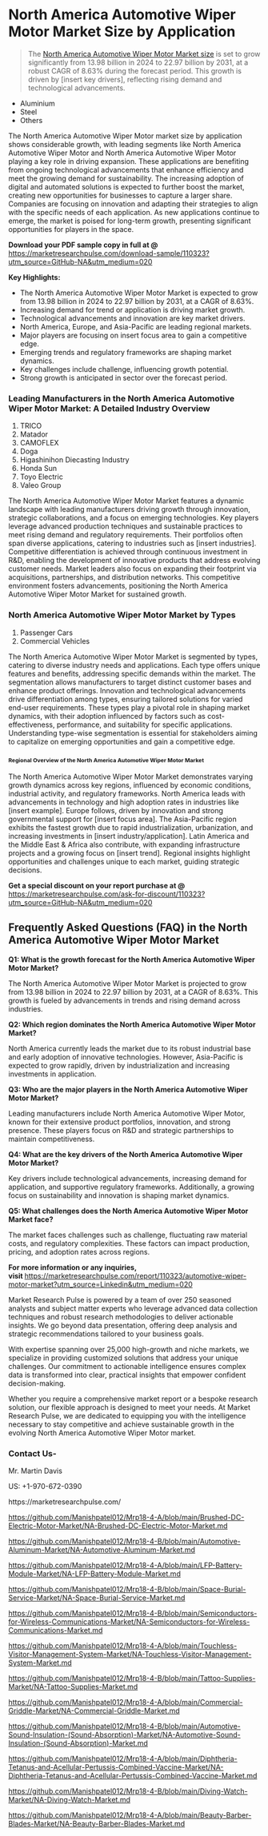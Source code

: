 <h1>North America Automotive Wiper Motor Market&nbsp;Size by Application</h1><blockquote><p>The <a href="https://marketresearchpulse.com/download-sample/110323?utm_source=GitHub-NA&amp;utm_medium=020">North America Automotive Wiper Motor Market size</a> is set to grow significantly from 13.98 billion in 2024 to 22.97 billion by 2031, at a robust CAGR of 8.63% during the forecast period. This growth is driven by [insert key drivers], reflecting rising demand and technological advancements.</p></blockquote><ul><li>Aluminium <li> Steel <li> Others</li></ul><p>The North America Automotive Wiper Motor market size by application shows considerable growth, with leading segments like North America Automotive Wiper Motor and North America Automotive Wiper Motor playing a key role in driving expansion. These applications are benefiting from ongoing technological advancements that enhance efficiency and meet the growing demand for sustainability. The increasing adoption of digital and automated solutions is expected to further boost the market, creating new opportunities for businesses to capture a larger share. Companies are focusing on innovation and adapting their strategies to align with the specific needs of each application. As new applications continue to emerge, the market is poised for long-term growth, presenting significant opportunities for players in the space.</p><p><strong>Download your PDF sample copy in full at @ </strong><a href="https://marketresearchpulse.com/download-sample/110323?utm_source=GitHub-NA&amp;utm_medium=020">https://marketresearchpulse.com/download-sample/110323?utm_source=GitHub-NA&amp;utm_medium=020</a></p><p><strong>Key Highlights: </strong></p><ul><li>The North America Automotive Wiper Motor Market is expected to grow from 13.98 billion in 2024 to 22.97 billion by 2031, at a CAGR of 8.63%.</li><li>Increasing demand for trend or application is driving market growth.</li><li>Technological advancements and innovation are key market drivers.</li><li>North America, Europe, and Asia-Pacific are leading regional markets.</li><li>Major players are focusing on insert focus area to gain a competitive edge.</li><li>Emerging trends and regulatory frameworks are shaping market dynamics.</li><li>Key challenges include challenge, influencing growth potential.</li><li>Strong growth is anticipated in sector over the forecast period.</li></ul><h3>Leading Manufacturers in the North America Automotive Wiper Motor Market: A Detailed Industry Overview</h3><ol><li>TRICO</li><li>Matador</li><li>CAMOFLEX</li><li>Doga</li><li>Higashinihon Diecasting Industry</li><li>Honda Sun</li><li>Toyo Electric</li><li>Valeo Group</li></ol><div class="flex max-w-full flex-col flex-grow"><div class="min-h-8 text-message flex w-full flex-col items-end gap-2 whitespace-normal break-words [.text-message+&amp;]:mt-5" dir="auto" data-message-author-role="assistant" data-message-id="fd8432e4-4910-450d-b182-61b7bfb0a01f" data-message-model-slug="gpt-4o"><div class="flex w-full flex-col gap-1 empty:hidden first:pt-[3px]"><div class="markdown prose w-full break-words dark:prose-invert light"><p>The North America Automotive Wiper Motor Market features a dynamic landscape with leading manufacturers driving growth through innovation, strategic collaborations, and a focus on emerging technologies. Key players leverage advanced production techniques and sustainable practices to meet rising demand and regulatory requirements. Their portfolios often span diverse applications, catering to industries such as [insert industries]. Competitive differentiation is achieved through continuous investment in R&amp;D, enabling the development of innovative products that address evolving customer needs. Market leaders also focus on expanding their footprint via acquisitions, partnerships, and distribution networks. This competitive environment fosters advancements, positioning the North America Automotive Wiper Motor Market for sustained growth.</p></div></div></div></div><h3>North America Automotive Wiper Motor Market by Types</h3><ol><li>Passenger Cars <li> Commercial Vehicles</li></ol><div class="flex max-w-full flex-col flex-grow"><div class="min-h-8 text-message flex w-full flex-col items-end gap-2 whitespace-normal break-words [.text-message+&amp;]:mt-5" dir="auto" data-message-author-role="assistant" data-message-id="084470be-0bb7-4664-bddf-5156b4f41249" data-message-model-slug="gpt-4o-mini"><div class="flex w-full flex-col gap-1 empty:hidden first:pt-[3px]"><div class="markdown prose w-full break-words dark:prose-invert light"><p>The North America Automotive Wiper Motor Market is segmented by types, catering to diverse industry needs and applications. Each type offers unique features and benefits, addressing specific demands within the market. The segmentation allows manufacturers to target distinct customer bases and enhance product offerings. Innovation and technological advancements drive differentiation among types, ensuring tailored solutions for varied end-user requirements. These types play a pivotal role in shaping market dynamics, with their adoption influenced by factors such as cost-effectiveness, performance, and suitability for specific applications. Understanding type-wise segmentation is essential for stakeholders aiming to capitalize on emerging opportunities and gain a competitive edge.</p></div></div></div></div><h3><span style="font-size: 11px;">Regional Overview of the North America Automotive Wiper Motor Market</span></h3><div class="flex max-w-full flex-col flex-grow"><div class="min-h-8 text-message flex w-full flex-col items-end gap-2 whitespace-normal break-words [.text-message+&amp;]:mt-5" dir="auto" data-message-author-role="assistant" data-message-id="e9038762-ce64-4e30-91c9-9bd413514231" data-message-model-slug="gpt-4o-mini"><div class="flex w-full flex-col gap-1 empty:hidden first:pt-[3px]"><div class="markdown prose w-full break-words dark:prose-invert light"><p>The North America Automotive Wiper Motor Market demonstrates varying growth dynamics across key regions, influenced by economic conditions, industrial activity, and regulatory frameworks. North America leads with advancements in technology and high adoption rates in industries like [insert example]. Europe follows, driven by innovation and strong governmental support for [insert focus area]. The Asia-Pacific region exhibits the fastest growth due to rapid industrialization, urbanization, and increasing investments in [insert industry/application]. Latin America and the Middle East &amp; Africa also contribute, with expanding infrastructure projects and a growing focus on [insert trend]. Regional insights highlight opportunities and challenges unique to each market, guiding strategic decisions.</p></div></div></div></div><p><strong>Get a special discount on your report purchase at @ </strong><a href="https://marketresearchpulse.com/ask-for-discount/110323?utm_source=GitHub-NA&amp;utm_medium=020">https://marketresearchpulse.com/ask-for-discount/110323?utm_source=GitHub-NA&amp;utm_medium=020</a></p><h2>Frequently Asked Questions (FAQ) in the North America Automotive Wiper Motor Market</h2><p><strong>Q1: What is the growth forecast for the North America Automotive Wiper Motor Market?</strong></p><p>The North America Automotive Wiper Motor Market is projected to grow from 13.98 billion in 2024 to 22.97 billion by 2031, at a CAGR of 8.63%. This growth is fueled by advancements in trends and rising demand across industries.</p><p><strong>Q2: Which region dominates the North America Automotive Wiper Motor Market?</strong></p><p>North America currently leads the market due to its robust industrial base and early adoption of innovative technologies. However, Asia-Pacific is expected to grow rapidly, driven by industrialization and increasing investments in application.</p><p><strong>Q3: Who are the major players in the North America Automotive Wiper Motor Market?</strong></p><p>Leading manufacturers include North America Automotive Wiper Motor, known for their extensive product portfolios, innovation, and strong presence. These players focus on R&amp;D and strategic partnerships to maintain competitiveness.</p><p><strong>Q4: What are the key drivers of the North America Automotive Wiper Motor Market?</strong></p><p>Key drivers include technological advancements, increasing demand for application, and supportive regulatory frameworks. Additionally, a growing focus on sustainability and innovation is shaping market dynamics.</p><p><strong>Q5: What challenges does the North America Automotive Wiper Motor Market face?</strong></p><p>The market faces challenges such as challenge, fluctuating raw material costs, and regulatory complexities. These factors can impact production, pricing, and adoption rates across regions.</p><p><strong>For more information or any inquiries, visit&nbsp;</strong><a href="https://marketresearchpulse.com/report/110323/automotive-wiper-motor-market?utm_source=Linkedin&utm_medium=020">https://marketresearchpulse.com/report/110323/automotive-wiper-motor-market?utm_source=Linkedin&utm_medium=020</a></p><p>Market Research Pulse is powered by a team of over 250 seasoned analysts and subject matter experts who leverage advanced data collection techniques and robust research methodologies to deliver actionable insights. We go beyond data presentation, offering deep analysis and strategic recommendations tailored to your business goals.</p><p>With expertise spanning over 25,000 high-growth and niche markets, we specialize in providing customized solutions that address your unique challenges. Our commitment to actionable intelligence ensures complex data is transformed into clear, practical insights that empower confident decision-making.</p><p>Whether you require a comprehensive market report or a bespoke research solution, our flexible approach is designed to meet your needs. At Market Research Pulse, we are dedicated to equipping you with the intelligence necessary to stay competitive and achieve sustainable growth in the evolving North America Automotive Wiper Motor market.</p><h3><strong>Contact Us-</strong></h3><p>Mr. Martin Davis</p><p>US: +1-970-672-0390</p><p>https://marketresearchpulse.com/</p><p><a href="https://github.com/Manishpatel012/Mrp18-4-A/blob/main/Brushed-DC-Electric-Motor-Market/NA-Brushed-DC-Electric-Motor-Market.md">https://github.com/Manishpatel012/Mrp18-4-A/blob/main/Brushed-DC-Electric-Motor-Market/NA-Brushed-DC-Electric-Motor-Market.md</a></p><p><a href="https://github.com/Manishpatel012/Mrp18-4-B/blob/main/Automotive-Aluminum-Market/NA-Automotive-Aluminum-Market.md">https://github.com/Manishpatel012/Mrp18-4-B/blob/main/Automotive-Aluminum-Market/NA-Automotive-Aluminum-Market.md</a></p><p><a href="https://github.com/Manishpatel012/Mrp18-4-A/blob/main/LFP-Battery-Module-Market/NA-LFP-Battery-Module-Market.md">https://github.com/Manishpatel012/Mrp18-4-A/blob/main/LFP-Battery-Module-Market/NA-LFP-Battery-Module-Market.md</a></p><p><a href="https://github.com/Manishpatel012/Mrp18-4-B/blob/main/Space-Burial-Service-Market/NA-Space-Burial-Service-Market.md">https://github.com/Manishpatel012/Mrp18-4-B/blob/main/Space-Burial-Service-Market/NA-Space-Burial-Service-Market.md</a></p><p><a href="https://github.com/Manishpatel012/Mrp18-4-B/blob/main/Semiconductors-for-Wireless-Communications-Market/NA-Semiconductors-for-Wireless-Communications-Market.md">https://github.com/Manishpatel012/Mrp18-4-B/blob/main/Semiconductors-for-Wireless-Communications-Market/NA-Semiconductors-for-Wireless-Communications-Market.md</a></p><p><a href="https://github.com/Manishpatel012/Mrp18-4-A/blob/main/Touchless-Visitor-Management-System-Market/NA-Touchless-Visitor-Management-System-Market.md">https://github.com/Manishpatel012/Mrp18-4-A/blob/main/Touchless-Visitor-Management-System-Market/NA-Touchless-Visitor-Management-System-Market.md</a></p><p><a href="https://github.com/Manishpatel012/Mrp18-4-B/blob/main/Tattoo-Supplies-Market/NA-Tattoo-Supplies-Market.md">https://github.com/Manishpatel012/Mrp18-4-B/blob/main/Tattoo-Supplies-Market/NA-Tattoo-Supplies-Market.md</a></p><p><a href="https://github.com/Manishpatel012/Mrp18-4-A/blob/main/Commercial-Griddle-Market/NA-Commercial-Griddle-Market.md">https://github.com/Manishpatel012/Mrp18-4-A/blob/main/Commercial-Griddle-Market/NA-Commercial-Griddle-Market.md</a></p><p><a href="https://github.com/Manishpatel012/Mrp18-4-B/blob/main/Automotive-Sound-Insulation-(Sound-Absorption)-Market/NA-Automotive-Sound-Insulation-(Sound-Absorption)-Market.md">https://github.com/Manishpatel012/Mrp18-4-B/blob/main/Automotive-Sound-Insulation-(Sound-Absorption)-Market/NA-Automotive-Sound-Insulation-(Sound-Absorption)-Market.md</a></p><p><a href="https://github.com/Manishpatel012/Mrp18-4-A/blob/main/Diphtheria-Tetanus-and-Acellular-Pertussis-Combined-Vaccine-Market/NA-Diphtheria-Tetanus-and-Acellular-Pertussis-Combined-Vaccine-Market.md">https://github.com/Manishpatel012/Mrp18-4-A/blob/main/Diphtheria-Tetanus-and-Acellular-Pertussis-Combined-Vaccine-Market/NA-Diphtheria-Tetanus-and-Acellular-Pertussis-Combined-Vaccine-Market.md</a></p><p><a href="https://github.com/Manishpatel012/Mrp18-4-B/blob/main/Diving-Watch-Market/NA-Diving-Watch-Market.md">https://github.com/Manishpatel012/Mrp18-4-B/blob/main/Diving-Watch-Market/NA-Diving-Watch-Market.md</a></p><p><a href="https://github.com/Manishpatel012/Mrp18-4-A/blob/main/Beauty-Barber-Blades-Market/NA-Beauty-Barber-Blades-Market.md">https://github.com/Manishpatel012/Mrp18-4-A/blob/main/Beauty-Barber-Blades-Market/NA-Beauty-Barber-Blades-Market.md</a></p>
